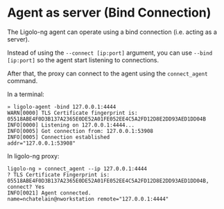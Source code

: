 # Agent as server (Bind Connection)

The Ligolo-ng agent can operate using a bind connection (i.e. acting as a server).

Instead of using the `--connect [ip:port]` argument, you can use `--bind [ip:port]` so the agent start listening to connections.

After that, the proxy can connect to the agent using the `connect_agent` command.

In a terminal:
```
» ligolo-agent -bind 127.0.0.1:4444                                                                                                                                                                   
WARN[0000] TLS Certificate fingerprint is: 05518ABE4F0D3B137A2365E0DE52A01FE052EE4C5A2FD12D8E2DD93AED1DD04B 
INFO[0000] Listening on 127.0.0.1:4444...               
INFO[0005] Got connection from: 127.0.0.1:53908         
INFO[0005] Connection established                        addr="127.0.0.1:53908"
```

In ligolo-ng proxy:

```
ligolo-ng » connect_agent --ip 127.0.0.1:4444
? TLS Certificate Fingerprint is: 05518ABE4F0D3B137A2365E0DE52A01FE052EE4C5A2FD12D8E2DD93AED1DD04B, connect? Yes
INFO[0021] Agent connected.                              name=nchatelain@nworkstation remote="127.0.0.1:4444"
```
